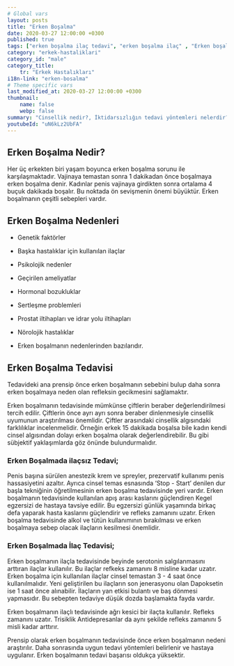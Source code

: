 ```yaml
---
# Global vars
layout: posts
title: "Erken Boşalma"
date: 2020-03-27 12:00:00 +0300
published: true
tags: ["erken boşalma ilaç tedavi", "erken boşalma ilaç" , "Erken boşalma", "Erken boşalma tedavisi", "erken boşalma sebepleri", "erken boşalma nedeni", "erken boşalma çözüm", "erken boşalma hakkında" , "erken boşalma nedir" , "erken boşalma ilaçsız tedavi" , "erken boşalma stop start" , "erken boşalma kegel egzersizi" , "erken boşalma nasıl"]
category: "erkek-hastaliklari"
category_id: "male"
category_title:
    tr: "Erkek Hastalıkları"
i18n-link: "erken-bosalma"
# Theme specific vars
last_modified_at: 2020-03-27 12:00:00 +0300
thumbnail:
    name: false
    webp: false
summary: "Cinsellik nedir?, İktidarsızlığın tedavi yöntemleri nelerdir? , Cinsel arzu nedir? , Penis nasıl sertleşir? , Penisin sertleşme sorunları, Sertleşme sorunlarının tedavileri, İktidarsızlık tedavileri; ilaçla tedavi, mutluluk çubuğu (penil protez). Erken boşalma ve Erken boşalma tedavisi, erken boşalma sebepleri, erken boşalma neden olur, erken boşalma sebepleri, erken boşalma çözümü, erken boşalma hakkında"
youtubeId: "uN6kLz2UbFA"
---
```






## Erken Boşalma Nedir?

Her üç erkekten biri yaşam boyunca erken boşalma sorunu ile karşılaşmaktadır. Vajinaya temastan sonra 1 dakikadan önce boşalmaya erken boşalma denir. Kadınlar penis vajinaya girdikten sonra ortalama 4 buçuk dakikada boşalır. Bu noktada ön sevişmenin önemi büyüktür. Erken boşalmanın çeşitli sebepleri vardır.

## Erken Boşalma Nedenleri

* Genetik faktörler

* Başka hastalıklar için kullanılan ilaçlar

* Psikolojik nedenler

* Geçirilen ameliyatlar

* Hormonal bozukluklar

* Sertleşme problemleri

* Prostat iltihapları ve idrar yolu iltihapları

* Nörolojik hastalıklar

* Erken boşalmanın nedenlerinden bazılarıdır.

## Erken Boşalma Tedavisi

Tedavideki ana prensip önce erken boşalmanın sebebini bulup daha sonra erken boşalmaya neden olan refleksin gecikmesini sağlamaktır.

​Erken boşalmanın tedavisinde mümkünse çiftlerin beraber değerlendirilmesi tercih edilir. Çiftlerin önce ayrı ayrı sonra beraber dinlenmesiyle cinsellik uyumunun araştırılması önemlidir. Çiftler arasındaki cinsellik algısındaki farklılıklar incelenmelidir. Örneğin erkek 15 dakikada boşalsa bile kadın kendi cinsel algısından dolayı erken boşalma olarak değerlendirebilir. Bu gibi sübjektif yaklaşımlarda göz önünde bulundurmalıdır.

### Erken Boşalmada ilaçsız Tedavi;

Penis başına sürülen anestezik krem ve spreyler, prezervatif kullanımı penis hassasiyetini azaltır. Ayrıca cinsel temas esnasında ‘Stop - Start’ denilen dur başla tekniğinin öğretilmesinin erken boşalma tedavisinde yeri vardır. Erken boşalmanın tedavisinde kullanılan apış arası kaslarını güçlendiren Kegel egzersizi de hastaya tavsiye edilir. Bu egzersizi günlük yaşamında birkaç defa yaparak hasta kaslarını güçlendirir ve refleks zamanını uzatır. Erken boşalma tedavisinde alkol ve tütün kullanımının bırakılması ve erken boşalmaya sebep olacak ilaçların kesilmesi önemlidir.

### Erken Boşalmada İlaç Tedavisi;

Erken boşalmanın ilaçla tedavisinde beyinde serotonin salgılanmasını arttıran ilaçlar kullanılır. Bu ilaçlar refkeks zamanını 8 misline kadar uzatır. Erken boşalma için kullanılan ilaçlar cinsel temastan 3 - 4 saat önce kullanılmalıdır. Yeni geliştirilen bu ilaçların son jenerasyonu olan Dapoksetin ise 1 saat önce alınabilir. İlaçların yan etkisi bulantı ve baş dönmesi yapmasıdır. Bu sebepten tedaviye düşük dozda başlamakta fayda vardır.


Erken boşalmanın ilaçlı tedavisinde ağrı kesici bir ilaçta kullanılır. Refleks zamanını uzatır. Trisiklik Antidepresanlar da aynı şekilde refleks zamanını 5 misli kadar arttırır.


Prensip olarak erken boşalmanın tedavisinde önce erken boşalmanın nedeni araştırılır. Daha sonrasında uygun tedavi yöntemleri belirlenir ve hastaya uygulanır. Erken boşalmanın tedavi başarısı oldukça yüksektir.
